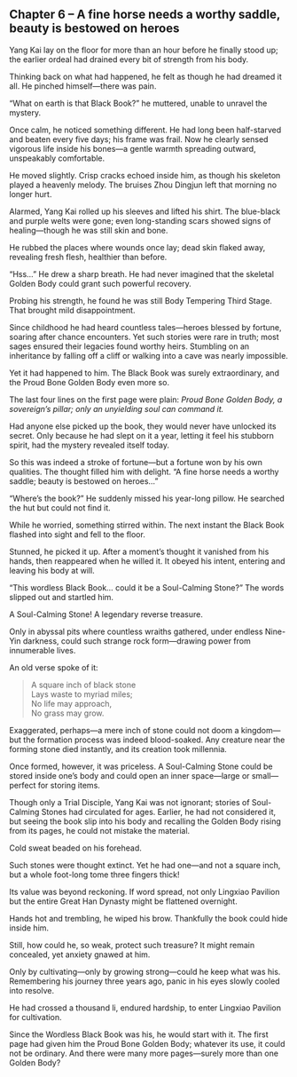 ## Chapter 6 – A fine horse needs a worthy saddle, beauty is bestowed on heroes

Yang Kai lay on the floor for more than an hour before he finally stood up; the earlier ordeal had drained every bit of strength from his body.

Thinking back on what had happened, he felt as though he had dreamed it all. He pinched himself—there was pain.

“What on earth is that Black Book?” he muttered, unable to unravel the mystery.

Once calm, he noticed something different. He had long been half-starved and beaten every five days; his frame was frail. Now he clearly sensed vigorous life inside his bones—a gentle warmth spreading outward, unspeakably comfortable.

He moved slightly. Crisp cracks echoed inside him, as though his skeleton played a heavenly melody. The bruises Zhou Dingjun left that morning no longer hurt.

Alarmed, Yang Kai rolled up his sleeves and lifted his shirt. The blue-black and purple welts were gone; even long-standing scars showed signs of healing—though he was still skin and bone.

He rubbed the places where wounds once lay; dead skin flaked away, revealing fresh flesh, healthier than before.

“Hss…” He drew a sharp breath. He had never imagined that the skeletal Golden Body could grant such powerful recovery.

Probing his strength, he found he was still Body Tempering Third Stage. That brought mild disappointment.

Since childhood he had heard countless tales—heroes blessed by fortune, soaring after chance encounters. Yet such stories were rare in truth; most sages ensured their legacies found worthy heirs. Stumbling on an inheritance by falling off a cliff or walking into a cave was nearly impossible.

Yet it had happened to him. The Black Book was surely extraordinary, and the Proud Bone Golden Body even more so.

The last four lines on the first page were plain: *Proud Bone Golden Body, a sovereign’s pillar; only an unyielding soul can command it.*

Had anyone else picked up the book, they would never have unlocked its secret. Only because he had slept on it a year, letting it feel his stubborn spirit, had the mystery revealed itself today.

So this was indeed a stroke of fortune—but a fortune won by his own qualities. The thought filled him with delight. “A fine horse needs a worthy saddle; beauty is bestowed on heroes…”

“Where’s the book?” He suddenly missed his year-long pillow. He searched the hut but could not find it.

While he worried, something stirred within. The next instant the Black Book flashed into sight and fell to the floor.

Stunned, he picked it up. After a moment’s thought it vanished from his hands, then reappeared when he willed it. It obeyed his intent, entering and leaving his body at will.

“This wordless Black Book… could it be a Soul-Calming Stone?” The words slipped out and startled him.

A Soul-Calming Stone! A legendary reverse treasure.

Only in abyssal pits where countless wraiths gathered, under endless Nine-Yin darkness, could such strange rock form—drawing power from innumerable lives.

An old verse spoke of it:

> A square inch of black stone  
> Lays waste to myriad miles;  
> No life may approach,  
> No grass may grow.

Exaggerated, perhaps—a mere inch of stone could not doom a kingdom—but the formation process was indeed blood-soaked. Any creature near the forming stone died instantly, and its creation took millennia.

Once formed, however, it was priceless. A Soul-Calming Stone could be stored inside one’s body and could open an inner space—large or small—perfect for storing items.

Though only a Trial Disciple, Yang Kai was not ignorant; stories of Soul-Calming Stones had circulated for ages. Earlier, he had not considered it, but seeing the book slip into his body and recalling the Golden Body rising from its pages, he could not mistake the material.

Cold sweat beaded on his forehead.

Such stones were thought extinct. Yet he had one—and not a square inch, but a whole foot-long tome three fingers thick!

Its value was beyond reckoning. If word spread, not only Lingxiao Pavilion but the entire Great Han Dynasty might be flattened overnight.

Hands hot and trembling, he wiped his brow. Thankfully the book could hide inside him.

Still, how could he, so weak, protect such treasure? It might remain concealed, yet anxiety gnawed at him.

Only by cultivating—only by growing strong—could he keep what was his. Remembering his journey three years ago, panic in his eyes slowly cooled into resolve.

He had crossed a thousand li, endured hardship, to enter Lingxiao Pavilion for cultivation.

Since the Wordless Black Book was his, he would start with it. The first page had given him the Proud Bone Golden Body; whatever its use, it could not be ordinary. And there were many more pages—surely more than one Golden Body?